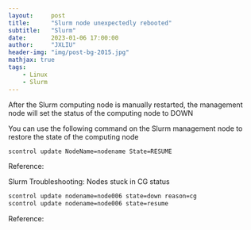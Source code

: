 ```yaml
---
layout:     post
title:      "Slurm node unexpectedly rebooted"
subtitle:   "Slurm"
date:       2023-01-06 17:00:00
author:     "JXLIU"
header-img: "img/post-bg-2015.jpg"
mathjax: true
tags:
    - Linux
    - Slurm
---
```


After the Slurm computing node is manually restarted, the management node will set the status of the computing node to DOWN

You can use the following command on the Slurm management node to restore the state of the computing node

```bash
scontrol update NodeName=nodename State=RESUME
```

Reference: [](https://actorsfit.com/a?ID=01750-99cbcb92-3e6d-4afb-ab08-13c367c68436)


Slurm Troubleshooting: Nodes stuck in CG status
```bash
scontrol update nodename=node006 state=down reason=cg
scontrol update nodename=node006 state=resume
```
Reference: []([https://actorsfit.com/a?ID=01750-99cbcb92-3e6d-4afb-ab08-13c367c68436](https://www.tigrillolinux.net/index.php/Slurm_Troubleshooting:_Nodes_stuck_in_CG_status))
